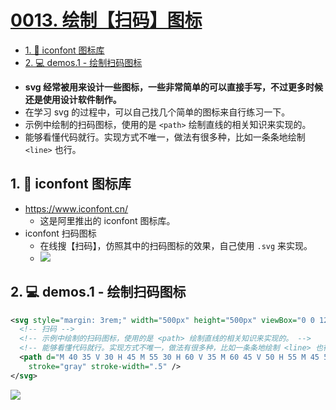 # [0013. 绘制【扫码】图标](https://github.com/tnotesjs/TNotes.svg/tree/main/notes/0013.%20%E7%BB%98%E5%88%B6%E3%80%90%E6%89%AB%E7%A0%81%E3%80%91%E5%9B%BE%E6%A0%87)

<!-- region:toc -->

- [1. 🔗 iconfont 图标库](#1--iconfont-图标库)
- [2. 💻 demos.1 - 绘制扫码图标](#2--demos1---绘制扫码图标)

<!-- endregion:toc -->
- **svg 经常被用来设计一些图标，一些非常简单的可以直接手写，不过更多时候还是使用设计软件制作。**
- 在学习 svg 的过程中，可以自己找几个简单的图标来自行练习一下。
- 示例中绘制的扫码图标，使用的是 `<path>` 绘制直线的相关知识来实现的。
- 能够看懂代码就行。实现方式不唯一，做法有很多种，比如一条条地绘制 `<line>` 也行。

## 1. 🔗 iconfont 图标库

- https://www.iconfont.cn/
  - 这是阿里推出的 iconfont 图标库。
- iconfont 扫码图标
  - 在线搜【扫码】，仿照其中的扫码图标的效果，自己使用 `.svg` 来实现。
  - ![](assets/2024-12-10-09-12-36.png)

## 2. 💻 demos.1 - 绘制扫码图标

```xml
<svg style="margin: 3rem;" width="500px" height="500px" viewBox="0 0 120 120" xmlns="http://www.w3.org/2000/svg">
  <!-- 扫码 -->
  <!-- 示例中绘制的扫码图标，使用的是 <path> 绘制直线的相关知识来实现的。 -->
  <!-- 能够看懂代码就行。实现方式不唯一，做法有很多种，比如一条条地绘制 <line> 也行。 -->
  <path d="M 40 35 V 30 H 45 M 55 30 H 60 V 35 M 60 45 V 50 H 55 M 45 50 H 40 V 45 M 40 40 H 60" fill="none"
    stroke="gray" stroke-width=".5" />
</svg>
```

![](assets/2024-12-10-09-15-56.png)
